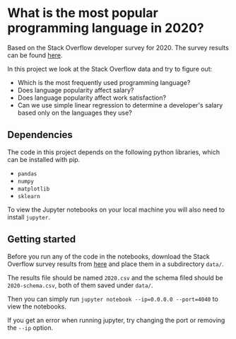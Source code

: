 # What is the most popular programming language in 2020?

Based on the Stack Overflow developer survey for 2020. The survey results can be found [here](https://insights.stackoverflow.com/survey).

In this project we look at the Stack Overflow data and try to figure out:

- Which is the most frequently used programming language?
- Does language popularity affect salary?
- Does language popularity affect work satisfaction?
- Can we use simple linear regression to determine a developer's salary based only on the languages they use?

## Dependencies

The code in this project depends on the following python libraries, which can be installed with pip.

- `pandas`
- `numpy`
- `matplotlib`
- `sklearn`

To view the Jupyter notebooks on your local machine you will also need to install `jupyter`.

## Getting started

Before you run any of the code in the notebooks, download the Stack Overflow survey results from [here](https://insights.stackoverflow.com/survey) and place them in a subdirectory `data/`.

The results file should be named `2020.csv` and the schema filed should be `2020-schema.csv`, both of them saved under `data/`.

Then you can simply run  `jupyter notebook --ip=0.0.0.0 --port=4040` to view the notebooks.

If you get an error when running jupyter, try changing the port or removing the `--ip` option.